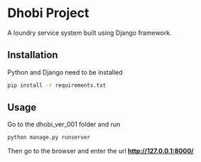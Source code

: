 # Dhobi Project

A loundry service system built using Django framework.

## Installation

Python and Django need to be installed

```bash
pip install -r requirements.txt
```

## Usage

Go to the dhobi_ver_001 folder and run

```bash
python manage.py runserver
```

Then go to the browser and enter the url **http://127.0.0.1:8000/**
